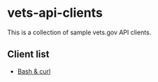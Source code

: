 # vets-api-clients

This is a collection of sample vets.gov API clients.

## Client list

- [Bash & curl](./curl/)